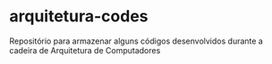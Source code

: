 # arquitetura-codes
Repositório para armazenar alguns códigos desenvolvidos durante a cadeira de Arquitetura de Computadores
